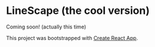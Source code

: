 # LineScape (the cool version)
Coming soon! (actually this time)

This project was bootstrapped with [Create React App](https://github.com/facebook/create-react-app).
